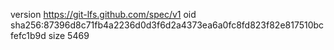 version https://git-lfs.github.com/spec/v1
oid sha256:87396d8c71fb4a2236d0d3f6d2a4373ea6a0fc8fd823f82e817510bcfefc1b9d
size 5469
